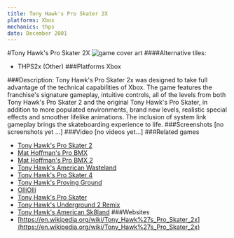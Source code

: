 ```yaml
---
title: Tony Hawk's Pro Skater 2X
platforms: Xbox
mechanics: thps
date: December 2001
---
```

#Tony Hawk's Pro Skater 2X
![game cover art](//images.igdb.com/igdb/image/upload/t_cover_big/ovv7t3mh8jhhglxwgc4j.jpg "Logo Title Text 1")
####Alternative tiles:
* THPS2x (Other)
###Platforms
Xbox

###Description:
Tony Hawk's Pro Skater 2x was designed to take full advantage of the technical capabilities of Xbox. The game features the franchise's signature gameplay, intuitive controls, all of the levels from both Tony Hawk's Pro Skater 2 and the original Tony Hawk's Pro Skater, in addition to more populated environments, brand new levels, realistic special effects and smoother lifelike animations. The inclusion of system link gameplay brings the skateboarding experience to life.
###Screenshots
[no screenshots yet ...]
###Video
[no videos yet...]
###Related games
* [Tony Hawk's Pro Skater 2](/games/tony-hawk-s-pro-skater-2-913/)
* [Mat Hoffman's Pro BMX](/games/mat-hoffman-s-pro-bmx-3994/)
* [Mat Hoffman's Pro BMX 2](/games/mat-hoffman-s-pro-bmx-2-3993/)
* [Tony Hawk's American Wasteland](/games/tony-hawk-s-american-wasteland-7219/)
* [Tony Hawk's Pro Skater 4](/games/tony-hawk-s-pro-skater-4-915/)
* [Tony Hawk's Proving Ground](/games/tony-hawk-s-proving-ground-2700/)
* [OlliOlli](/games/olliolli-7768/)
* [Tony Hawk's Pro Skater](/games/tony-hawk-s-pro-skater-6692/)
* [Tony Hawk's Underground 2 Remix](/games/tony-hawks-underground-2-remix-22311/)
* [Tony Hawk's American Sk8land](/games/tony-hawk-s-american-sk8land-6643/)
###Websites
* [https://en.wikipedia.org/wiki/Tony_Hawk%27s_Pro_Skater_2x](https://en.wikipedia.org/wiki/Tony_Hawk%27s_Pro_Skater_2x)

